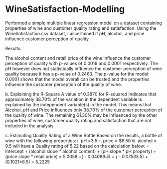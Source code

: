 # WineSatisfaction-Modelling

Performed a simple multiple linear regression model on a dataset containing properties of wine and customer quality rating and
satisfaction. Using the WineSatisfaction.csv dataset, I ascertained if pH, alcohol, and price influence
customer perception of quality. 

Results:

The alcohol content  and retail price of the wine influence the customer perception of quality with p-values of 0.0019 and 0.0001 respectively.
The pH however does not statistically influence the customer perception of wine quality because it has a p-value of 0.2463.
The p-value for the model: 0.0001 shows that the model overall can be trusted and the properties influence the customer perception of the quality of wine.

b.	Explaining the R-Square 
A value of 0.3870 for R-squared indicates that approximately 38.70% of the variation in the dependent variable is explained by the independent variable(s) in the model. 
This means that Alcohol, pH and Price influences only 38.70% of the customer perception of the quality of wine. The remaining 61.30% may be influenced by the other properties of wine, customer quality rating and satisfaction that are not included in the analysis.

c.	Estimating Quality Rating of a Wine Bottle
Based on the results, a bottle of wine with the following properties:
i.	pH =3.5
ii.	price = $8.50
iii.	alcohol = 9.5
will have a Quality rating of 5.22 based on the calculation below:
=     Intercept + (alcohol slope * alcohol content) + (pH slope * pH property) + (price slope * retail    price)
=     5.0058 +( - 0.0408*9.5) + ( - 0.0753*3.5) + (0.1021*8.5)
=     5.2225
